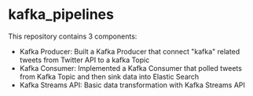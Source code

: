# kafka_pipelines
This repository contains 3 components:
* Kafka Producer: Built a Kafka Producer that connect "kafka" related tweets from Twitter API to a kafka Topic
* Kafka Consumer: Implemented a Kafka Consumer that polled tweets from Kafka Topic and then sink data into Elastic Search
* Kafka Streams API: Basic data transformation with Kafka Streams API
